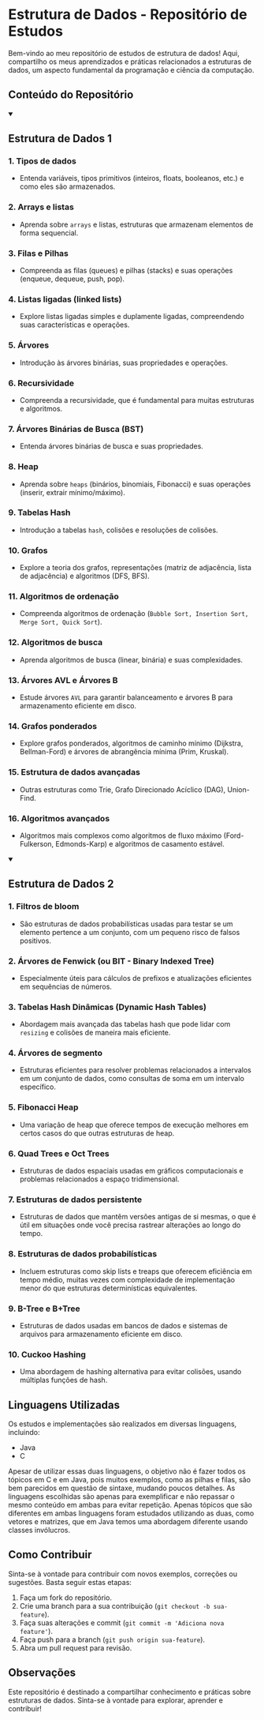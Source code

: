 # Estrutura de Dados - Repositório de Estudos

Bem-vindo ao meu repositório de estudos de estrutura de dados! Aqui, compartilho os meus aprendizados e práticas relacionados a estruturas de dados, um aspecto fundamental da programação e ciência da computação.

## Conteúdo do Repositório

<details open="true">
<summary name="estrutura-de-dados-1"><h2>Estrutura de Dados 1</h2></summary>

### 1. Tipos de dados
- Entenda variáveis, tipos primitivos (inteiros, floats, booleanos, etc.) e como eles são armazenados.
  
### 2. Arrays e listas
- Aprenda sobre `arrays` e listas, estruturas que armazenam elementos de forma sequencial.
  
### 3. Filas e Pilhas
- Compreenda as filas (queues) e pilhas (stacks) e suas operações (enqueue, dequeue, push, pop).

### 4. Listas ligadas (linked lists)
- Explore listas ligadas simples e duplamente ligadas, compreendendo suas características e operações.

### 5. Árvores
- Introdução às árvores binárias, suas propriedades e operações.

### 6. Recursividade
- Compreenda a recursividade, que é fundamental para muitas estruturas e algoritmos.

### 7. Árvores Binárias de Busca (BST)
- Entenda árvores binárias de busca e suas propriedades.

### 8. Heap
- Aprenda sobre `heaps` (binários, binomiais, Fibonacci) e suas operações (inserir, extrair mínimo/máximo).

### 9. Tabelas Hash
- Introdução a tabelas `hash`, colisões e resoluções de colisões.

### 10. Grafos
- Explore a teoria dos grafos, representações (matriz de adjacência, lista de adjacência) e algoritmos (DFS, BFS).

### 11. Algoritmos de ordenação
- Compreenda algoritmos de ordenação (`Bubble Sort, Insertion Sort, Merge Sort, Quick Sort`).

### 12. Algoritmos de busca
- Aprenda algoritmos de busca (linear, binária) e suas complexidades.

### 13. Árvores AVL e Árvores B
- Estude árvores `AVL` para garantir balanceamento e árvores B para armazenamento eficiente em disco.

### 14. Grafos ponderados
- Explore grafos ponderados, algoritmos de caminho mínimo (Dijkstra, Bellman-Ford) e árvores de abrangência mínima (Prim, Kruskal).

### 15. Estrutura de dados avançadas
- Outras estruturas como Trie, Grafo Direcionado Acíclico (DAG), Union-Find.

### 16. Algoritmos avançados
- Algoritmos mais complexos como algoritmos de fluxo máximo (Ford-Fulkerson, Edmonds-Karp) e algoritmos de casamento estável.

</details>

<details open="true">
<summary name="estrutura-de-dados-2"><h2>Estrutura de Dados 2</h2></summary>

### 1. Filtros de bloom
- São estruturas de dados probabilísticas usadas para testar se um elemento pertence a um conjunto, com um pequeno risco de falsos positivos.

### 2. Árvores de Fenwick (ou BIT - Binary Indexed Tree)
- Especialmente úteis para cálculos de prefixos e atualizações eficientes em sequências de números.

### 3. Tabelas Hash Dinâmicas (Dynamic Hash Tables)
- Abordagem mais avançada das tabelas hash que pode lidar com `resizing` e colisões de maneira mais eficiente.

### 4. Árvores de segmento
- Estruturas eficientes para resolver problemas relacionados a intervalos em um conjunto de dados, como consultas de soma em um intervalo específico.

### 5. Fibonacci Heap
- Uma variação de heap que oferece tempos de execução melhores em certos casos do que outras estruturas de heap.

### 6. Quad Trees e Oct Trees
- Estruturas de dados espaciais usadas em gráficos computacionais e problemas relacionados a espaço tridimensional.

### 7. Estruturas de dados persistente
- Estruturas de dados que mantêm versões antigas de si mesmas, o que é útil em situações onde você precisa rastrear alterações ao longo do tempo.

### 8. Estruturas de dados probabilísticas
- Incluem estruturas como skip lists e treaps que oferecem eficiência em tempo médio, muitas vezes com complexidade de implementação menor do que estruturas determinísticas equivalentes.

### 9. B-Tree e B+Tree
- Estruturas de dados usadas em bancos de dados e sistemas de arquivos para armazenamento eficiente em disco.

### 10. Cuckoo Hashing
- Uma abordagem de hashing alternativa para evitar colisões, usando múltiplas funções de hash.

</details>

## Linguagens Utilizadas

Os estudos e implementações são realizados em diversas linguagens, incluindo:

- Java
- C

Apesar de utilizar essas duas linguagens, o objetivo não é fazer todos os tópicos em C e em Java, pois muitos exemplos, como as pilhas e filas, são bem parecidos em questão de sintaxe, mudando poucos detalhes. As linguagens escolhidas são apenas para exemplificar e não repassar o mesmo conteúdo em ambas para evitar repetição. Apenas tópicos que são diferentes em ambas linguagens foram estudados utilizando as duas, como vetores e matrizes, que em Java temos uma abordagem diferente usando classes invólucros.

## Como Contribuir

Sinta-se à vontade para contribuir com novos exemplos, correções ou sugestões. Basta seguir estas etapas:

1. Faça um fork do repositório.
2. Crie uma branch para a sua contribuição (`git checkout -b sua-feature`).
3. Faça suas alterações e commit (`git commit -m 'Adiciona nova feature'`).
4. Faça push para a branch (`git push origin sua-feature`).
5. Abra um pull request para revisão.

## Observações

Este repositório é destinado a compartilhar conhecimento e práticas sobre estruturas de dados. Sinta-se à vontade para explorar, aprender e contribuir!

